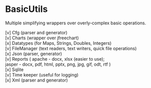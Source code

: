 # BasicUtils
Multiple simplifying wrappers over overly-complex basic operations.

[v] Cfg (parser and generator)  
[v] Charts (wrapper over jfreechart)  
[x] Datatypes (for Maps, Strings, Doubles, Integers)  
[v] FileManager (text readers, text writers, quick file operations)  
[x] Json (parser, generator)  
[v] Reports ( apache - docx, xlsx (easier to use);   
jasper - docx, pdf, html, pptx, png, jpg, gif, odt, rtf )  
[x] Sqlite  
[v] Time keeper (useful for logging)  
[x] Xml (parser and generator)  
